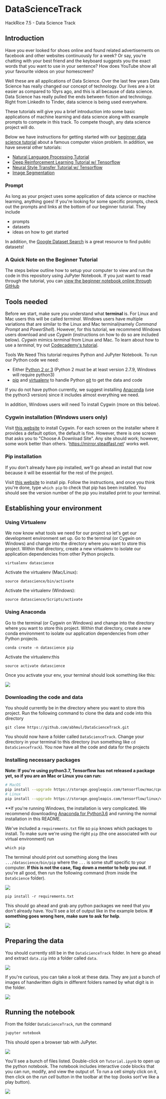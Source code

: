 # DataScienceTrack
HackRice 7.5 - Data Science Track

## Introduction

Have you ever looked for shoes online and found related advertisements on facebook and other websites continuously for a week? Or say, you’re chatting with your best friend and the keyboard suggests you the exact words that you want to use in your sentence? How does YouTube show all your favourite videos on your homescreen?

Well these are all applications of Data Science. Over the last few years Data Science has really changed our concept of technology. Our lives are a lot easier as compared to 10yrs ago, and this is all because of data science. Data Science has really pulled the ends between fiction and technology. Right from LinkedIn to Tinder, data science is being used everywhere.

These tutorials will give you a brief introduction into some basic applications of machine learning and data science along with example prompts to compete in this track. To compete though, any data science project will do.

Below we have instructions for getting started with our [beginner data science tutorial](https://github.com/abhmul/DataScienceTrack/blob/master/BeginnerTutorial.ipynb) about a famous computer vision problem. In addition, we have several other tutorials:

* [Natural Language Processing Tutorial](https://github.com/abhmul/DataScienceTrack/blob/master/NLP/IMDB.ipynb)
* [Deep Reinforcement Learning Tutorial w/ Tensorflow](https://medium.com/tensorflow/deep-reinforcement-learning-playing-cartpole-through-asynchronous-advantage-actor-critic-a3c-7eab2eea5296)
* [Neural Style Transfer Tutorial w/ Tensorflow](https://medium.com/tensorflow/neural-style-transfer-creating-art-with-deep-learning-using-tf-keras-and-eager-execution-7d541ac31398)
* [Image Segmentation](https://github.com/tensorflow/models/blob/master/samples/outreach/blogs/segmentation_blogpost/image_segmentation.ipynb)

### Prompt

As long as your project uses some application of data science or machine learning, anything goes! If you're looking for some specific prompts, check out the prompts and links at the bottom of our beginner tutorial. They include

* prompts
* datasets
* ideas on how to get started

In addition, the [Google Dataset Search](https://toolbox.google.com/datasetsearch) is a great resource to find public datasets!

### A Quick Note on the Beginner Tutorial

The steps below outline how to setup your computer to view and run the code in this repository using JuPyter Notebook. If you just want to read through the tutorial, you can [view the beginner notebook online through GitHub](https://github.com/abhmul/DataScienceTrack/blob/master/BeginnerTutorial.ipynb)

## Tools needed

Before we start, make sure you understand what **terminal** is. For Linux and Mac users this will be called *terminal*. Windows users have multiple variations that are similar to the Linux and Mac terminal(namely *Command Prompt* and *PowerShell*). However, for this tutorial, we recommend Windows users download and use *Cygwin* (instructions on how to do so are included below). *Cygwin* mimics *terminal* from Linux and Mac. To learn about how to use a *terminal*, try out [Codecademy's tutorial](https://www.codecademy.com/courses/learn-the-command-line/lessons/navigation/exercises/your-first-command).

Tools We Need
This tutorial requires Python and JuPyter Notebook. To run our Python code we need:

* Either [Python 2 or 3](https://www.fullstackpython.com/python-2-or-3.html) (Python 2 must be at least version 2.7.9, Windows will require python3)
* [pip](https://pip.pypa.io/en/stable/) and
  [virtualenv](https://virtualenv.pypa.io/en/stable/) to handle Python
  [git](https://git-scm.com/book/en/v2/Getting-Started-Installing-Git) to get the data and code
  
  
If you do not have python currently, we suggest installing [Anaconda](https://www.anaconda.com/download/) (use the python3 version) since it includes almost everything we need.

In addition, Windows users will need To install Cygwin (more on this below).

### Cygwin installation (Windows users only)

Visit [this website](https://cygwin.com/install.html) to install Cygwin.  For each screen on the installer where it provides a default option, the default is fine.  However, there is one screen that asks you to "Choose A Download Site".  Any site should work; however, some work better than others.  'https://mirror.steadfast.net' works well.

### Pip installation
If you don't already have pip installed, we'll go ahead an install that now because it will be essential 
for the rest of the project. 

Visit [this website](https://pip.pypa.io/en/stable/installing/) to install pip. Follow the instructions, and once you 
think you're done, type `which pip` to check that pip has been installed. You should see the version number of the pip 
you installed print to your terminal.

## Establishing your environment

### Using Virtualenv

We now know what tools we need for our project so let's get our development
environment set up. Go to the terminal (or Cygwin on Windows) and
change into the directory where you want to store this project. Within
that directory, create a new virtualenv to isolate our application
dependencies from other Python projects.

    virtualenv datascience

Activate the virtualenv (Mac/Linux):

    source datascience/bin/activate

Activate the virtualenv (Windows):

    source datascience/Scripts/activate

### Using Anaconda

Go to the terminal (or Cygwin on Windows) and
change into the directory where you want to store this project. Within
that directory, create a new conda environment to isolate our application
dependencies from other Python projects.

```
conda create -n datascience pip
```
Activate the virtualenv:this 

```
source activate datascience
```

Once you activate your env, your terminal should look something like this:

![](imgs/env-example.png)

### Downloading the code and data

You should currently be in the directory where you want to store this project. Run the following command to clone the data and code into this directory
```
git clone https://github.com/abhmul/DataScienceTrack.git
```

You should now have a folder called `DataScienceTrack`. Change your directory in your terminal to this directory (run something like `cd DataScienceTrack`). You now have all the code and data for the projects

### Installing necessary packages

**Note: If you're using python3.7, Tensorflow has not released a package yet, so if you are an Mac or Linux you can run:**
```bash
# MacOS
pip install --upgrade https://storage.googleapis.com/tensorflow/mac/cpu/tensorflow-1.10.1-py3-none-any.whl  e inst
# Linux
pip install --upgrade https://storage.googleapis.com/tensorflow/linux/cpu/tensorflow-1.10.1-cp36-cp36m-linux_x86_64.whl
```
**If you're running Windows, the installation is very complicated. We recommend downloading [Anaconda for Python3.6](https://www.anaconda.com/download/#windows) and running the normal installation in this README.

We've included a `requirements.txt` file so `pip` knows which packages to install. To make sure we're using the right `pip` (the one associated with our virtual environment) run
```
which pip
```
The terminal should print out something along the lines `.../datascience/bin/pip` where the `...` is some stuff specific to your computer. **If this is not the case, flag down a mentor to help you out.** If you're all good, then run the following command (from inside the `DataScience` folder).

![](imgs/which-pip-example.png)

```
pip install -r requirements.txt
```
This should go ahead and grab any python packages we need that you don't already have. You'll see a lot of output like in the example below. **If something goes wrong here, make sure to ask for help**.

![](imgs/pip-install-example.png)

## Preparing the data

You should currently still be in the `DataScienceTrack` folder. In here go ahead and extract `data.zip` into a folder called `data`.
 
 ![](imgs/data-structure-example.png)
 
 If you're curious, you can take a look at these data. They are just a bunch of images of handwritten digits in different folders named by what digit is in the folder.
 
 ![](imgs/data-format-example.png)
 

## Running the notebook

From the folder `DataScienceTrack`, run the command
```
jupyter notebook
```
This should open a browser tab with JuPyter. 

![](imgs/jupyter-dashboard-example.png)

You'll see a bunch of files listed. Double-click on `Tutorial.ipynb` to open up the python notebook. The notebook includes interactive code blocks that you can run, modify, and view the output of. To run a cell simply click on it, then click on the *run cell* button in the toolbar at the top (looks sort've like a play button).

![](imgs/jupyter-notebook-example.png)
